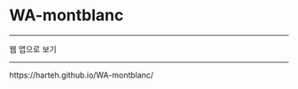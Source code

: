 # WA-montblanc
<hr>
<div class="box" onclick="window.open('https://harteh.github.io/WA-montblanc/','웹앱','width=414,height=736,location=no,status=no,scrollbars=no');"> 웹 앱으로 보기 </div>
<hr>
https://harteh.github.io/WA-montblanc/
